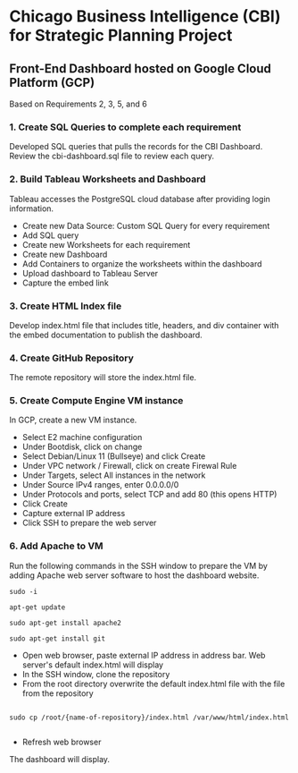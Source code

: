 # Chicago Business Intelligence (CBI) for Strategic Planning Project

## Front-End Dashboard hosted on Google Cloud Platform (GCP) 

Based on Requirements 2, 3, 5, and 6

### 1. Create SQL Queries to complete each requirement

Developed SQL queries that pulls the records for the CBI Dashboard. Review the cbi-dashboard.sql file to review each query.

### 2. Build Tableau Worksheets and Dashboard

Tableau accesses the PostgreSQL cloud database after providing login information. 

- Create new Data Source: Custom SQL Query for every requirement
- Add SQL query
- Create new  Worksheets for each requirement
- Create new Dashboard
- Add Containers to organize the worksheets within the dashboard
- Upload dashboard to Tableau Server
- Capture the embed link

### 3. Create HTML Index file

Develop index.html file that includes title, headers, and div container with the embed documentation to publish the dashboard.

### 4. Create GitHub Repository

The remote repository will store the index.html file.

### 5. Create Compute Engine VM instance

In GCP, create a new VM instance.

- Select E2 machine configuration
- Under Bootdisk, click on change
- Select Debian/Linux 11 (Bullseye) and click Create
- Under VPC network / Firewall, click on create Firewal Rule
- Under Targets, select All instances in the network
- Under Source IPv4 ranges, enter 0.0.0.0/0
- Under Protocols and ports, select TCP and add 80 (this opens HTTP)
- Click Create
- Capture external IP address
- Click SSH to prepare the web server

### 6. Add Apache to VM 

Run the following commands in the SSH window to prepare the VM by adding Apache web server software to host the dashboard website. 

```
sudo -i

apt-get update

sudo apt-get install apache2

sudo apt-get install git
```

- Open web browser, paste external IP address in address bar. Web server's default index.html will display
- In the SSH window, clone the repository 
- From the root directory overwrite the default index.html file with the file from the repository

```

sudo cp /root/{name-of-repository}/index.html /var/www/html/index.html


```

- Refresh web browser

The dashboard will display.